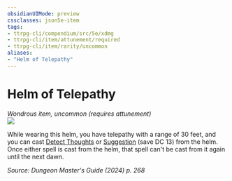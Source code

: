 ```yaml
---
obsidianUIMode: preview
cssclasses: json5e-item
tags:
- ttrpg-cli/compendium/src/5e/xdmg
- ttrpg-cli/item/attunement/required
- ttrpg-cli/item/rarity/uncommon
aliases: 
- "Helm of Telepathy"
---
```

# Helm of Telepathy
*Wondrous item, uncommon (requires attunement)*  
![](Mechanics/items/img/helm-of-telepathy.webp#right)


While wearing this helm, you have telepathy with a range of 30 feet, and you can cast [Detect Thoughts](Mechanics/spells/detect-thoughts-xphb.md) or [Suggestion](Mechanics/spells/suggestion-xphb.md) (save DC 13) from the helm. Once either spell is cast from the helm, that spell can't be cast from it again until the next dawn.

*Source: Dungeon Master's Guide (2024) p. 268*